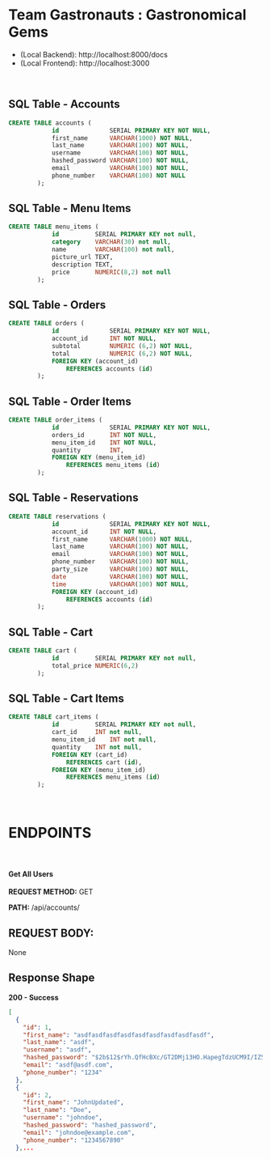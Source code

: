 # Team Gastronauts : Gastronomical Gems

- (Local Backend): http://localhost:8000/docs
- (Local Frontend): http://localhost:3000
<br>

## SQL Table - Accounts
```SQL
CREATE TABLE accounts (
            id              SERIAL PRIMARY KEY NOT NULL,
            first_name      VARCHAR(1000) NOT NULL,
            last_name       VARCHAR(100) NOT NULL,
            username        VARCHAR(100) NOT NULL,
            hashed_password VARCHAR(100) NOT NULL,
            email           VARCHAR(100) NOT NULL,
            phone_number    VARCHAR(100) NOT NULL
        );
```
## SQL Table - Menu Items
```SQL
CREATE TABLE menu_items (
            id          SERIAL PRIMARY KEY not null,
            category    VARCHAR(30) not null,
            name        VARCHAR(100) not null,
            picture_url TEXT,
            description TEXT,
            price       NUMERIC(8,2) not null
        );
```
## SQL Table - Orders
```SQL
CREATE TABLE orders (
            id              SERIAL PRIMARY KEY NOT NULL,
            account_id      INT NOT NULL,
            subtotal        NUMERIC (6,2) NOT NULL,
            total           NUMERIC (6,2) NOT NULL,
            FOREIGN KEY (account_id)
                REFERENCES accounts (id)
        );
```
## SQL Table - Order Items
```SQL
CREATE TABLE order_items (
            id              SERIAL PRIMARY KEY NOT NULL,
            orders_id       INT NOT NULL,
            menu_item_id    INT NOT NULL,
            quantity        INT,
            FOREIGN KEY (menu_item_id)
                REFERENCES menu_items (id)
        );
```
## SQL Table - Reservations
```SQL
CREATE TABLE reservations (
            id              SERIAL PRIMARY KEY NOT NULL,
            account_id      INT NOT NULL,
            first_name      VARCHAR(1000) NOT NULL,
            last_name       VARCHAR(100) NOT NULL,
            email           VARCHAR(100) NOT NULL,
            phone_number    VARCHAR(100) NOT NULL,
            party_size      VARCHAR(100) NOT NULL,
            date            VARCHAR(100) NOT NULL,
            time            VARCHAR(100) NOT NULL,
            FOREIGN KEY (account_id)
                REFERENCES accounts (id)
        );

```
## SQL Table - Cart
```SQL
CREATE TABLE cart (
            id          SERIAL PRIMARY KEY not null,
            total_price NUMERIC(6,2)
        );
```
## SQL Table - Cart Items
```SQL
CREATE TABLE cart_items (
            id          SERIAL PRIMARY KEY not null,
            cart_id     INT not null,
            menu_item_id    INT not null,
            quantity    INT not null,
            FOREIGN KEY (cart_id)
                REFERENCES cart (id),
            FOREIGN KEY (menu_item_id)
                REFERENCES menu_items (id)
        );
```
<br>

# ENDPOINTS
<br>

#### Get All Users
**REQUEST METHOD:** GET

**PATH:** /api/accounts/

## **REQUEST BODY:**
None

## **Response Shape**
**200 - Success**
```json
[
  {
    "id": 1,
    "first_name": "asdfasdfasdfasdfasdfasdfasdfasdfasdf",
    "last_name": "asdf",
    "username": "asdf",
    "hashed_password": "$2b$12$rYh.QfHcBXc/GT2DMj13HO.HapegTdzUCM9I/IZ5bU309kFrT48qO",
    "email": "asdf@asdf.com",
    "phone_number": "1234"
  },
  {
    "id": 2,
    "first_name": "JohnUpdated",
    "last_name": "Doe",
    "username": "johndoe",
    "hashed_password": "hashed_password",
    "email": "johndoe@example.com",
    "phone_number": "1234567890"
  },...
```
